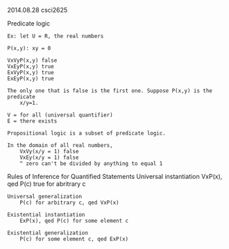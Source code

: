 2014.08.28
csci2625

Predicate logic

    Ex: let U = R, the real numbers

    P(x,y): xy = 0

    VxVyP(x,y) false
    VxEyP(x,y) true
    ExVyP(x,y) true
    ExEyP(x,y) true

    The only one that is false is the first one. Suppose P(x,y) is the predicate 
        x/y=1. 

    V = for all (universal quantifier)
    E = there exists

    Propositional logic is a subset of predicate logic.

    In the domain of all real numbers, 
        VxVy(x/y = 1) false
        VxEy(x/y = 1) false
        ^ zero can't be divided by anything to equal 1


Rules of Inference for Quantified Statements
    Universal instantiation
        VxP(x), qed P(c) true for abritrary c

    Universal generalization
        P(c) for arbitrary c, qed VxP(x)

    Existential instantiation
        ExP(x), qed P(c) for some element c

    Existential generalization
        P(c) for some element c, qed ExP(x)


